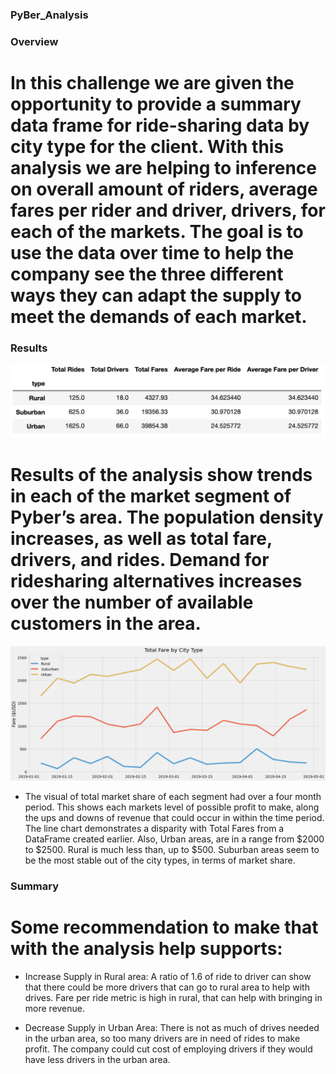 ### PyBer_Analysis

### Overview

# In this challenge we are given the opportunity to provide a summary data frame for ride-sharing data by city type for the client. With this analysis we are helping to inference on overall amount of riders, average fares per rider and driver, drivers,  for each of the markets. The goal is to use the data over time to help the company see the three different ways they can adapt the supply to meet the demands of each market. 

### Results

![](Resources/Pyber_Summary_DataFrame.png)


# Results of the analysis show trends in each of the market segment of Pyber’s area. The population density increases, as well as total fare, drivers, and rides. Demand for ridesharing alternatives increases over the number of available customers in the area. 

![](Resources/Total_Fare_By_City_plotline.png)

- The visual of total market share of each segment had over a four month period. This shows each markets level of possible profit to make, along the ups and downs of revenue that could occur in within the time period. The line chart demonstrates a disparity with Total Fares from a DataFrame created earlier. Also, Urban areas, are in a range from $2000 to $2500. Rural is much less than, up to $500. Suburban areas seem to be the most stable out of the city types, in terms of market share.

### Summary

# Some recommendation to make that with the analysis help supports:

- Increase Supply in Rural area:
A ratio of 1.6 of ride to driver can show that there could be more drivers that can go to rural area to help with drives. Fare per ride metric is high in rural, that can help with bringing in more revenue.

-  Decrease Supply in Urban Area:
There is not as much of drives needed in the urban area, so too many drivers are in need of rides to make profit. The company could cut cost of employing drivers if they would have less drivers in the urban area. 





